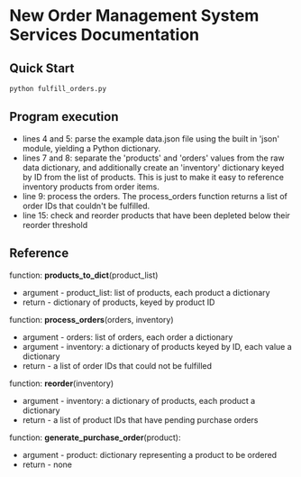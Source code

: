 # New Order Management System Services Documentation
## Quick Start
```bash
python fulfill_orders.py
```

## Program execution

- lines 4 and 5: parse the example data.json file using the built in 'json' module, yielding a Python dictionary.
- lines 7 and 8: separate the 'products' and 'orders' values from the raw data dictionary, and additionally create an 'inventory' dictionary keyed by ID from the list of products. This is just to make it easy to reference inventory products from order items.
- line 9: process the orders. The process_orders function returns a list of order IDs that couldn't be fulfilled.
- line 15: check and reorder products that have been depleted below their reorder threshold

## Reference

function: **products_to_dict**(product_list)
- argument - product_list: list of products, each product a dictionary
- return - dictionary of products, keyed by product ID

function: **process_orders**(orders, inventory)
- argument - orders: list of orders, each order a dictionary
- argument - inventory: a dictionary of products keyed by ID, each value a dictionary
- return - a list of order IDs that could not be fulfilled

function: **reorder**(inventory)
- argument - inventory: a dictionary of products, each product a dictionary
- return - a list of product IDs that have pending purchase orders

function: **generate_purchase_order**(product):
- argument - product: dictionary representing a product to be ordered
- return - none
